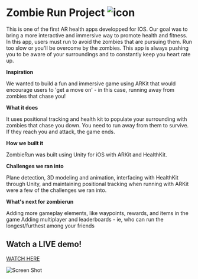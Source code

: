 # Zombie Run Project ![icon](https://github.com/reecedantin/ZombieRun/blob/master/Icons/ios/AppIcon.appiconset/Icon-App-40x40%402x.png)

This is one of the first AR health apps developped for IOS. Our goal was to bring a more interactive and immersive way to promote health and fitness. In this app, users must run to avoid the zombies that are pursuing them. Run too slow or you'll be overcome by the zombies. This app is always pushing you to be aware of your surroundings and to constantly keep you heart rate up.

**Inspiration**

We wanted to build a fun and immersive game using ARKit that would encourage users to 'get a move on' - in this case, running away from zombies that chase you!

**What it does**

It uses positional tracking and health kit to populate your surrounding with zombies that chase you down. You need to run away from them to survive. If they reach you and attack, the game ends.

**How we built it**

ZombieRun was built using Unity for iOS with ARKit and HealthKit.

**Challenges we ran into**

Plane detection, 3D modeling and animation, interfacing with HealthKit through Unity, and maintaining positional tracking when running with ARKit were a few of the challenges we ran into.

**What's next for zombierun**

Adding more gameplay elements, like waypoints, rewards, and items in the game
Adding multiplayer and leaderboards - ie, who can run the longest/furthest among your friends

 ## Watch a LIVE demo!
[WATCH HERE](https://vimeo.com/258439281)

![Screen Shot](https://github.com/reecedantin/zombierun/raw/master/ScreenShot.jpg)



